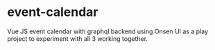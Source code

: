 # event-calendar
Vue JS event calendar with graphql backend using Onsen UI as a play project to experiment with all 3 working together.

